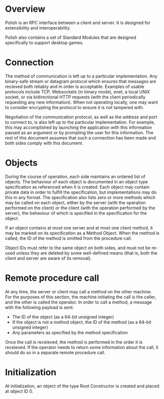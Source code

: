 # Overview
Polish is an RPC interface between a client and server.  It is designed for extensibility and interoperability.

Polish also contains a set of Standard Modules that are designed specifically to support desktop games.

# Connection
The method of communication is left up to a particular implementation.  Any binary-safe stream or datagram protocol which ensures that messages are recieved both reliably and in order is acceptable.  Examples of usable protocols include TCP, Websockets (in binary mode), enet, a local UNIX socket, or via bidirectional HTTP requests (with the client periodically requesting any new information).  When not operating locally, one may want to consider encrypting the protocol to ensure it is not tampered with.

Negotiation of the communication protocol, as well as the address and port to connect to, is also left up to the particular implementation.  For example, this may accomplished by launching the application with this information passed as an argument or by prompting the user for this information.  The rest of this document assumes that such a connection has been made and both sides comply with this document.

# Objects
During the course of operation, each side maintains an ordered list of objects.  The behaviour of each object is documented in an object type specification as referenced when it is created.  Each object may contain private data in order to fulfill the specification, but implementations may do this in any format.  The specification also lists zero or more methods which may be called on each object, either by the server (with the operation performed on the client) or the client (with the operation performed by the server), the behaviour of which is specified in the specification for the object.

If an object contains at most one server and at most one client method, it may be marked on its specification as a Method Object.  When the method is called, the ID of the method is omitted from the procedure call.

Object IDs must refer to the same object on both sides, and must not be re-used unless they are deleted by some well-defined means (that is, both the client and server are aware of its removal).

# Remote procedure call
At any time, the server or client may call a method on the other machine.  For the purposes of this section, the machine initiating the call is the caller, and the other is called the operator.  In order to call a method, a message with the following payload is sent:

- The ID of the object (as a 64-bit unsigned integer)
- If the object is not a method object, the ID of the method (as a 64-bit unsigned integer)
- Any parameters as specified by the method specification

Once the call is receieved, the method is performed in the order it is receieved.  If the operator needs to return some information about the call, it should do so in a separate remote procedure call.

# Initialization
At initialization, an object of the type Root Constructor is created and placed at object ID 0.